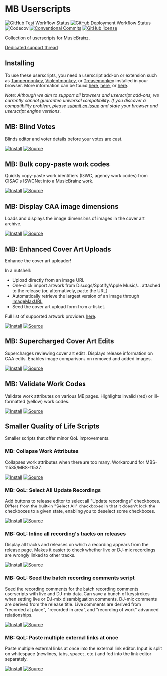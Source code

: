 # MB Userscripts
![GitHub Test Workflow Status](https://img.shields.io/github/workflow/status/ROpdebee/mb-userscripts/nightly%20tests?label=tests)
![GitHub Deployment Workflow Status](https://img.shields.io/github/workflow/status/ROpdebee/mb-userscripts/deploy?label=deployment)
![Codecov](https://img.shields.io/codecov/c/gh/ROpdebee/mb-userscripts)
[![Conventional Commits](https://img.shields.io/badge/Conventional%20Commits-1.0.0-yellow.svg)](https://conventionalcommits.org)
[![GitHub license](https://img.shields.io/github/license/ROpdebee/mb-userscripts)](https://github.com/ROpdebee/mb-userscripts/blob/main/LICENSE)

Collection of userscripts for MusicBrainz.

[Dedicated support thread](https://community.metabrainz.org/t/ropdebees-userscripts-support-thread/551947)

## Installing
To use these userscripts, you need a userscript add-on or extension such as [Tampermonkey](https://www.tampermonkey.net/), [Violentmonkey](https://violentmonkey.github.io/), or [Greasemonkey](https://addons.mozilla.org/en-GB/firefox/addon/greasemonkey/) installed in your browser. More information can be found [here](https://stackapps.com/tags/script/info), [here](https://openuserjs.org/about/Userscript-Beginners-HOWTO), or [here](https://userscripts-mirror.org/about/installing.html).

_Note: Although we aim to support all browsers and userscript add-ons, we currently cannot guarantee universal compatibility. If you discover a compatibility problem, please [submit an issue](https://github.com/ROpdebee/mb-userscripts/issues/new) and state your browser and userscript engine versions._

## MB: Blind Votes

Blinds editor and voter details before your votes are cast.

[![Install](https://img.shields.io/badge/install-2021.3.30-informational?style=for-the-badge&logo=github)](mb_blind_votes.user.js?raw=1)
[![Source](https://img.shields.io/badge/source-main-lightgrey?style=for-the-badge&logo=github)](mb_blind_votes.user.js)

## MB: Bulk copy-paste work codes

Quickly copy-paste work identifiers (ISWC, agency work codes) from CISAC's ISWCNet into a MusicBrainz work.

[![Install](https://img.shields.io/badge/install-2021.10.20-informational?style=for-the-badge&logo=github)](mb_bulk_copy_work_codes.user.js?raw=1)
[![Source](https://img.shields.io/badge/source-main-lightgrey?style=for-the-badge&logo=github)](mb_bulk_copy_work_codes.user.js)

## MB: Display CAA image dimensions

Loads and displays the image dimensions of images in the cover art archive.

[![Install](https://img.shields.io/badge/install-2021.9.25-informational?style=for-the-badge&logo=github)](mb_caa_dimensions.user.js?raw=1)
[![Source](https://img.shields.io/badge/source-main-lightgrey?style=for-the-badge&logo=github)](mb_caa_dimensions.user.js)

## MB: Enhanced Cover Art Uploads

Enhance the cover art uploader!

In a nutshell:

* Upload directly from an image URL
* One-click import artwork from Discogs/Spotify/Apple Music/... attached to the release (or, alternatively, paste the URL)
* Automatically retrieve the largest version of an image through [ImageMaxURL](https://github.com/qsniyg/maxurl)
* Seed the cover art upload form from a-tisket.

Full list of supported artwork providers [here](src/mb_enhanced_cover_art_uploads/docs/supported_providers.md).

[![Install](https://img.shields.io/badge/dynamic/json?label=install&query=%24.version&url=https%3A%2F%2Fraw.githubusercontent.com%2FROpdebee%2Fmb-userscripts%2Fdist%2Fmb_enhanced_cover_art_uploads.metadata.json&logo=github&style=for-the-badge&color=informational)](https://raw.github.com/ROpdebee/mb-userscripts/dist/mb_enhanced_cover_art_uploads.user.js)
[![Source](https://img.shields.io/badge/source-main-lightgrey?style=for-the-badge&logo=github)](src/mb_enhanced_cover_art_uploads)

## MB: Supercharged Cover Art Edits

Supercharges reviewing cover art edits. Displays release information on CAA edits. Enables image comparisons on removed and added images.

[![Install](https://img.shields.io/badge/install-2021.10.21-informational?style=for-the-badge&logo=github)](mb_supercharged_caa_edits.user.js?raw=1)
[![Source](https://img.shields.io/badge/source-main-lightgrey?style=for-the-badge&logo=github)](mb_supercharged_caa_edits.user.js)

## MB: Validate Work Codes

Validate work attributes on various MB pages. Highlights invalid (red) or ill-formatted (yellow) work codes.

[![Install](https://img.shields.io/badge/install-2021.5.27-informational?style=for-the-badge&logo=github)](mb_validate_work_codes.user.js?raw=1)
[![Source](https://img.shields.io/badge/source-main-lightgrey?style=for-the-badge&logo=github)](mb_validate_work_codes.user.js)

## Smaller Quality of Life Scripts
Smaller scripts that offer minor QoL improvements.

### MB: Collapse Work Attributes

Collapses work attributes when there are too many. Workaround for MBS-11535/MBS-11537.

[![Install](https://img.shields.io/badge/install-2021.9.25-informational?style=for-the-badge&logo=github)](mb_collapse_work_attributes.user.js?raw=1)
[![Source](https://img.shields.io/badge/source-main-lightgrey?style=for-the-badge&logo=github)](mb_collapse_work_attributes.user.js)

### MB: QoL: Select All Update Recordings
Add buttons to release editor to select all "Update recordings" checkboxes. Differs from the built-in "Select All" checkboxes in that it doesn't lock the checkboxes to a given state, enabling you to deselect some checkboxes.

[![Install](https://img.shields.io/badge/install-2021.5.22-informational?style=for-the-badge&logo=github)](mb_qol_select_all_update_recordings.user.js?raw=1)
[![Source](https://img.shields.io/badge/source-main-lightgrey?style=for-the-badge&logo=github)](mb_qol_select_all_update_recordings.user.js)

### MB: QoL: Inline all recording's tracks on releases
Display all tracks and releases on which a recording appears from the release page. Makes it easier to check whether live or DJ-mix recordings are wrongly linked to other tracks.

[![Install](https://img.shields.io/badge/install-2021.5.23-informational?style=for-the-badge&logo=github)](mb_qol_inline_recording_tracks.user.js?raw=1)
[![Source](https://img.shields.io/badge/source-main-lightgrey?style=for-the-badge&logo=github)](mb_qol_inline_recording_tracks.user.js)

### MB: QoL: Seed the batch recording comments script
Seed the recording comments for the batch recording comments userscripts with live and DJ-mix data. Can save a bunch of keystrokes when setting live or DJ-mix disambiguation comments. DJ-mix comments are derived from the release title. Live comments are derived from "recorded at place", "recorded in area", and "recording of work" advanced relationships.

[![Install](https://img.shields.io/badge/install-2021.6.7-informational?style=for-the-badge&logo=github)](mb_qol_seed_recording_disambiguation.user.js?raw=1)
[![Source](https://img.shields.io/badge/source-main-lightgrey?style=for-the-badge&logo=github)](mb_qol_seed_recording_disambiguation.user.js)

### MB: QoL: Paste multiple external links at once
Paste multiple external links at once into the external link editor. Input is split on whitespace (newlines, tabs, spaces, etc.) and fed into the link editor separately.

[![Install](https://img.shields.io/badge/install-2021.9.19-informational?style=for-the-badge&logo=github)](mb_multi_external_links.user.js?raw=1)
[![Source](https://img.shields.io/badge/source-main-lightgrey?style=for-the-badge&logo=github)](mb_multi_external_links.user.js)
